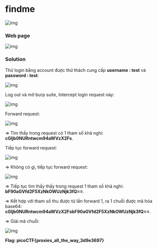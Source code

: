 # findme
![img](204)

### Web page
![img](205)

### Solution

Thử login bằng account được thử thách cung cấp **username : test** và **password : test**:

![img](206)

Log out và mở burp suite, Intercept login request này:

![img](207)

Forward request: 

![img](208)

=> Tìm thấy trong request có 1 tham số khả nghi: **cGljb0NURntwcm94aWVzX2Fs**.

Tiếp tục forward request: 

![img](209)

=> Không có gì, tiếp tục forward request: 

![img](210)

=> Tiếp tục tìm thấy thấy trong request 1 tham số khả nghi: **bF90aGVfd2F5XzNkOWUzNjk3fQ==**.

=> Kết hợp với tham số thu được từ lần forward 1, ra 1 chuỗi được mã hóa base64: **cGljb0NURntwcm94aWVzX2FsbF90aGVfd2F5XzNkOWUzNjk3fQ==**. 

=> Giải mã chuỗi: 

![img](211)

**Flag: picoCTF{proxies_all_the_way_3d9e3697}**


